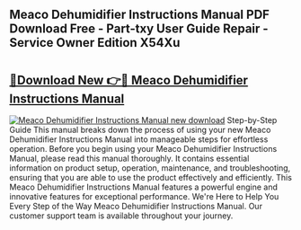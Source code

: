## Meaco Dehumidifier Instructions Manual PDF Download Free - Part-txy User Guide Repair - Service Owner Edition X54Xu

# <h2><a href="http://bc98546.oget.top/?id=Meaco+Dehumidifier+Instructions+Manual">🔗Download New 👉🔴 Meaco Dehumidifier Instructions Manual</a></h2>

[![Meaco Dehumidifier Instructions Manual new download](https://i.imgur.com/5g1atiW.png)](http://bc98546.oget.top/?id=Meaco+Dehumidifier+Instructions+Manual)
Step-by-Step Guide This manual breaks down the process of using your new Meaco Dehumidifier Instructions Manual into manageable steps for effortless operation. Before you begin using your Meaco Dehumidifier Instructions Manual, please read this manual thoroughly. It contains essential information on product setup, operation, maintenance, and troubleshooting, ensuring that you are able to use the product effectively and efficiently. This Meaco Dehumidifier Instructions Manual features a powerful engine and innovative features for exceptional performance. We're Here to Help You Every Step of the Way Meaco Dehumidifier Instructions Manual. Our customer support team is available throughout your journey.
